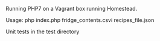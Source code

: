 Running PHP7 on a Vagrant box running Homestead.

Usage: php index.php fridge_contents.csvi recipes_file.json

Unit tests in the test directory
